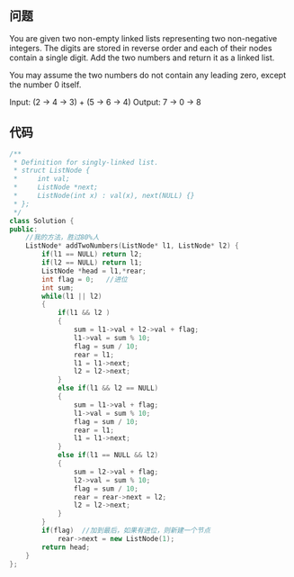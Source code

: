 ## 问题
You are given two non-empty linked lists representing two non-negative integers. The digits are stored in reverse order and each of their nodes contain a single digit. Add the two numbers and return it as a linked list.

You may assume the two numbers do not contain any leading zero, except the number 0 itself.

Input: (2 -> 4 -> 3) + (5 -> 6 -> 4)
Output: 7 -> 0 -> 8

## 代码
```C++
/**
 * Definition for singly-linked list.
 * struct ListNode {
 *     int val;
 *     ListNode *next;
 *     ListNode(int x) : val(x), next(NULL) {}
 * };
 */
class Solution {
public:
    //我的方法，胜过80%人
    ListNode* addTwoNumbers(ListNode* l1, ListNode* l2) {
        if(l1 == NULL) return l2;
        if(l2 == NULL) return l1;
        ListNode *head = l1,*rear;
        int flag = 0;   //进位
        int sum;
        while(l1 || l2)
        {
            if(l1 && l2 )
            {
                sum = l1->val + l2->val + flag;
                l1->val = sum % 10;
                flag = sum / 10;
                rear = l1;
                l1 = l1->next;
                l2 = l2->next;
            }
            else if(l1 && l2 == NULL)
            {
                sum = l1->val + flag;
                l1->val = sum % 10;
                flag = sum / 10;
                rear = l1;
                l1 = l1->next;
            }
            else if(l1 == NULL && l2)
            {
                sum = l2->val + flag;
                l2->val = sum % 10;
                flag = sum / 10;
                rear = rear->next = l2;
                l2 = l2->next;
            }
        }
        if(flag)  //加到最后，如果有进位，则新建一个节点
            rear->next = new ListNode(1);
        return head;
    }
};

```
